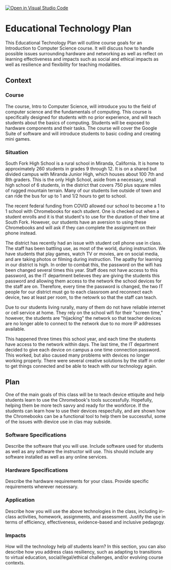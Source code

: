 [![Open in Visual Studio Code](https://classroom.github.com/assets/open-in-vscode-c66648af7eb3fe8bc4f294546bfd86ef473780cde1dea487d3c4ff354943c9ae.svg)](https://classroom.github.com/online_ide?assignment_repo_id=8389895&assignment_repo_type=AssignmentRepo)
# Educational Technology Plan

This Educational Technology Plan will outline course goals for an Introduction to Computer Science course.  It will discuss how to handle possible issues surrounding hardware and networking as well as reflect on learning effectiveness and impacts such as social and ethical impacts as well as resilience and flexibility for teaching modalities.

## Context

### Course

The course, Intro to Computer Science, will introduce you to the field of computer science and the fundamentals of computing. This course is specifically designed for students with no prior experience, and will teach students about the basics of computing.  Students will be exposed to hardware components and their tasks.  The course will cover the Google Suite of software and will introduce students to basic coding and creating mini games.

### Situation

South Fork High School is a rural school in Miranda, California.  It is home to approximately 260 students in grades 9 through 12.  It is on a shared but divided campus with Miranda Junior High, which houses about 100 7th and 8th graders.  This is the only High School, aside from a necessary, small high school of 6 students, in the district that covers 750 plus square miles of rugged mountain terrain.  Many of our students live outside of town and can ride the bus for up to 1 and 1/2 hours to get to school.

The recent federal funding from COVID allowed our school to become a 1 to 1 school with Chromebooks for each student.  One is checked out when a student enrolls and it is that student's to use for the duration of their time at South Fork.  However, our students have an aversion to using these Chromebooks and will ask if they can complete the assignment on their phone instead.

The district has recently had an issue with student cell phone use in class.  The staff has been battling use, as most of the world, during instruction.  We have students that play games, watch TV or movies, are on social media, and are taking photos or filming during instruction.  The apathy for learning in our district is high.  In order to combat this, the password on the wifi has been changed several times this year.  Staff does not have access to this password, as the IT department believes they are giving the students this password and allowing them access to the network the school devices for the staff are on.  Therefore, every time the password is changed, the two IT people for our district must go to each classroom and reconnect each device, two at least per room, to the netowrk so that the staff can teach.

Due to our students living rurally, many of them do not have reliable internet or cell service at home.  They rely on the school wifi for their "screen time," however, the students are "hijacking" the network so that teacher devices are no longer able to connect to the network due to no more IP addresses available.

This happened three times this school year, and each time the students have access to the network within days.  The last time, the IT department decided to give each device on campus a one time connection password.  This worked, but also caused many problems with devices no longer working properly.  There were several creative solutions by the staff in order to get things connected and be able to teach with our technology again.

## Plan

One of the main goals of this class will be to teach device ettiquite and help students learn to use the Chromebook's tools successfully.  Hopefully, helping them be more tech savvy and ready for the workforce.  If the students can learn how to use their devices respecfully, and are shown how the Chromebooks can be a functional tool to help them be successful, some of the issues with dievice use in clas may subside.

### Software Specifications

Describe the software that you will use. Include software used for students as
well as any software the instructor will use. This should include any software
installed as well as any online services.

### Hardware Specifications

Describe the hardware requirements for your class. Provide specific requirements
wherever necessary.

### Application

Describe how you will use the above technologies in the class, including
in-class activities, homework, assignments, and assessment. Justify the use
in terms of efficiency, effectiveness, evidence-based and inclusive pedagogy.

### Impacts

How will the technology help *all* students learn? In this section, you can also
describe how you address class resiliency, such as adapting to
transitions to virtual education, social/legal/ethical challenges,  and/or
evolving course contexts.
